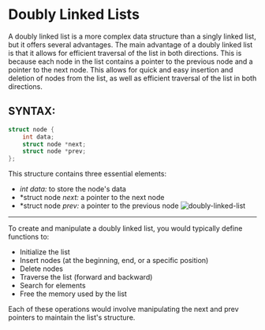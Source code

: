 # Doubly Linked Lists

A doubly linked list is a more complex data structure than a singly linked list, but it offers several advantages. The main advantage of a doubly linked list is that it allows for efficient traversal of the list in both directions. This is because each node in the list contains a pointer to the previous node and a pointer to the next node. This allows for quick and easy insertion and deletion of nodes from the list, as well as efficient traversal of the list in both directions.

## SYNTAX:

```c
struct node {
    int data;
    struct node *next;
    struct node *prev;
};

```
This structure contains three essential elements:
- *int data:* to store the node's data
- *struct node *next:* a pointer to the next node
- *struct node *prev:* a pointer to the previous node
![doubly-linked-list](https://media.geeksforgeeks.org/wp-content/uploads/20240809123741/Insertion-at-the-End-in-Doubly-Linked-List-copy.webp)

---
To create and manipulate a doubly linked list, you would typically define functions to:
- Initialize the list
- Insert nodes (at the beginning, end, or a specific position)
- Delete nodes
- Traverse the list (forward and backward)
- Search for elements
- Free the memory used by the list

Each of these operations would involve manipulating the next and prev pointers to maintain the list's structure.
